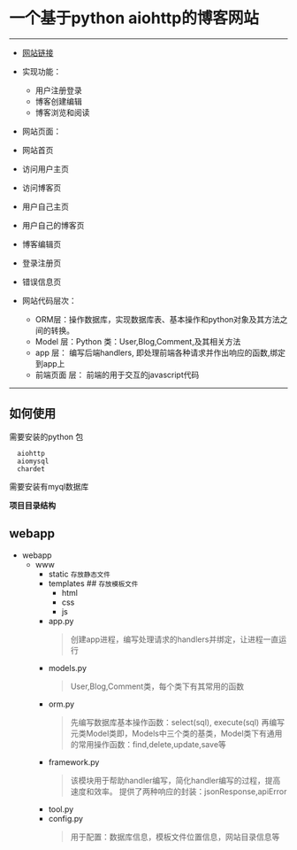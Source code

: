 # 一个基于python aiohttp的博客网站
---
- [网站链接](http://47.106.180.217/user/home)
- 实现功能：
  - 用户注册登录
  - 博客创建编辑
  - 博客浏览和阅读
- 网站页面：
 - 网站首页
 - 访问用户主页
 - 访问博客页
 - 用户自己主页
 - 用户自己的博客页
 - 博客编辑页
 - 登录注册页
 - 错误信息页
 
- 网站代码层次：
  - ORM层：操作数据库，实现数据库表、基本操作和python对象及其方法之间的转换。
  - Model 层：Python 类：User,Blog,Comment,及其相关方法
  - app 层： 编写后端handlers, 即处理前端各种请求并作出响应的函数,绑定到app上
  - 前端页面 层： 前端的用于交互的javascript代码
 ---
 ## 如何使用
需要安装的python 包
```
  aiohttp
  aiomysql
  chardet
```
需要安装有myql数据库
 
 **项目目录结构**
 ## webapp
 - webapp
    - www
      - static   `存放静态文件`
      - templates ## `存放模板文件`
        - html
        - css
        - js
      - app.py 
        > 创建app进程，编写处理请求的handlers并绑定，让进程一直运行
      - models.py
        > User,Blog,Comment类，每个类下有其常用的函数
      - orm.py
        > 先编写数据库基本操作函数：select(sql), execute(sql)
          再编写元类Model类即，Models中三个类的基类，Model类下有通用的常用操作函数：find,delete,update,save等
      - framework.py
        > 该模块用于帮助handler编写，简化handler编写的过程，提高速度和效率。
          提供了两种响应的封装：jsonResponse,apiError
      - tool.py
      - config.py
        > 用于配置：数据库信息，模板文件位置信息，网站目录信息等
